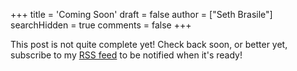 +++
title = 'Coming Soon'
draft = false
author = ["Seth Brasile"]
searchHidden = true
comments = false
+++

This post is not quite complete yet! Check back soon, or better yet, subscribe to my [RSS feed](/index.xml) to be notified when it's ready!
